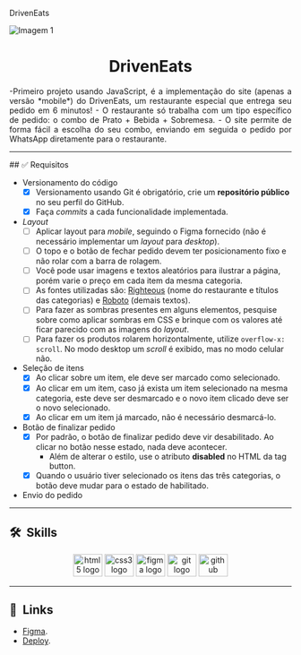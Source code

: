 DrivenEats

![Imagem 1](./assets/images/layout.png "Imagem 1")

<h1 align="center">DrivenEats</h1>

<p align="justify"> -Primeiro projeto usando JavaScript, é a implementação do site (apenas a versão *mobile*) do DrivenEats, um restaurante especial que entrega seu pedido em 6 minutos!
- O restaurante só trabalha com um tipo específico de pedido: o combo de Prato + Bebida + Sobremesa.
- O site permite de forma fácil a escolha do seu combo, enviando em seguida o pedido por WhatsApp diretamente para o restaurante.</p>
<hr/>
## ✅ Requisitos

- Versionamento do código
    - [x]  Versionamento usando Git é obrigatório, crie um **repositório público** no seu perfil do GitHub.
    - [x]  Faça *commits* a cada funcionalidade implementada.
- *Layout*
    - [ ]  Aplicar layout para *mobile*, seguindo o Figma fornecido (não é necessário implementar um *layout* para *desktop*).
    - [ ]  O topo e o botão de fechar pedido devem ter posicionamento fixo e não rolar com a barra de rolagem.
    - [ ]  Você pode usar imagens e textos aleatórios para ilustrar a página, porém varie o preço em cada item da mesma categoria.
    - [ ]  As fontes utilizadas são: [Righteous](https://fonts.google.com/specimen/Righteous) (nome do restaurante e títulos das categorias) e [Roboto](https://fonts.google.com/specimen/Roboto) (demais textos).
    - [ ]  Para fazer as sombras presentes em alguns elementos, pesquise sobre como aplicar sombras em CSS e brinque com os valores até ficar parecido com as imagens do *layout*.
    - [ ]  Para fazer os produtos rolarem horizontalmente, utilize `overflow-x: scroll`. No modo desktop um *scroll* é exibido, mas no modo celular não.
- Seleção de itens
    - [x]  Ao clicar sobre um item, ele deve ser marcado como selecionado.
    - [x]  Ao clicar em um item, caso já exista um item selecionado na mesma categoria, este deve ser desmarcado e o novo item clicado deve ser o novo selecionado.
    - [x]  Ao clicar em um item já marcado, não é necessário desmarcá-lo.
- Botão de finalizar pedido
    - [x]  Por padrão, o botão de finalizar pedido deve vir desabilitado. Ao clicar no botão nesse estado, nada deve acontecer.
        - Além de alterar o estilo, use o atributo **disabled** no HTML da tag button.
    - [x]  Quando o usuário tiver selecionado os itens das três categorias, o botão deve mudar para o estado de habilitado.
- Envio do pedido
<hr/>

## 🛠 &nbsp;Skills
<div align="center">
  <img src="https://cdn.jsdelivr.net/gh/devicons/devicon/icons/html5/html5-original.svg" height="40" width="52" alt="html5 logo"  />
  <img src="https://cdn.jsdelivr.net/gh/devicons/devicon/icons/css3/css3-original.svg" height="40" width="52" alt="css3 logo"  />
  <img src="https://cdn.jsdelivr.net/gh/devicons/devicon/icons/figma/figma-original.svg" height="40" width="52" alt="figma logo"   />        
  <img src="https://cdn.jsdelivr.net/gh/devicons/devicon/icons/git/git-original.svg" height="40" width="52" alt="git logo"  />
  <img src="https://cdn.jsdelivr.net/gh/devicons/devicon/icons/github/github-original.svg" height="40" width="52" alt="github logo" />                                   
</div>
<hr/>

## 🚀 &nbsp;Links

- [Figma](https://www.figma.com/file/i8tceg0W7Z9FfANaDbR3FV/DrivenEats).<br/>
- [Deploy](https://projeto3-driveneats-ashy.vercel.app).<br/>
